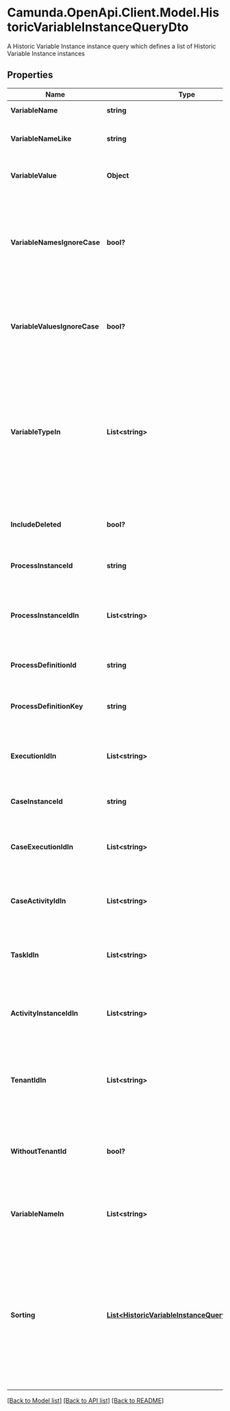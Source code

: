 # Camunda.OpenApi.Client.Model.HistoricVariableInstanceQueryDto
A Historic Variable Instance instance query which defines a list of Historic Variable Instance instances

## Properties

Name | Type | Description | Notes
------------ | ------------- | ------------- | -------------
**VariableName** | **string** | Filter by variable name. | [optional] 
**VariableNameLike** | **string** | Restrict to variables with a name like the parameter. | [optional] 
**VariableValue** | **Object** | Filter by variable value. May be &#x60;String&#x60;, &#x60;Number&#x60; or &#x60;Boolean&#x60;. | [optional] 
**VariableNamesIgnoreCase** | **bool?** | Match the variable name provided in &#x60;variableName&#x60; and &#x60;variableNameLike&#x60; case- insensitively. If set to &#x60;true&#x60; **variableName** and **variablename** are treated as equal. | [optional] 
**VariableValuesIgnoreCase** | **bool?** | Match the variable value provided in &#x60;variableValue&#x60; case-insensitively. If set to &#x60;true&#x60; **variableValue** and **variablevalue** are treated as equal. | [optional] 
**VariableTypeIn** | **List&lt;string&gt;** | Only include historic variable instances which belong to one of the passed and comma- separated variable types. A list of all supported variable types can be found [here](https://docs.camunda.org/manual/7.17/user-guide/process-engine/variables/#supported-variable-values). **Note:** All non-primitive variables are associated with the type &#39;serializable&#39;. | [optional] 
**IncludeDeleted** | **bool?** | Include variables that has already been deleted during the execution. | [optional] 
**ProcessInstanceId** | **string** | Filter by the process instance the variable belongs to. | [optional] 
**ProcessInstanceIdIn** | **List&lt;string&gt;** | Only include historic variable instances which belong to one of the passed  process instance ids. | [optional] 
**ProcessDefinitionId** | **string** | Filter by the process definition the variable belongs to. | [optional] 
**ProcessDefinitionKey** | **string** | Filter by a key of the process definition the variable belongs to. | [optional] 
**ExecutionIdIn** | **List&lt;string&gt;** | Only include historic variable instances which belong to one of the passed and  execution ids. | [optional] 
**CaseInstanceId** | **string** | Filter by the case instance the variable belongs to. | [optional] 
**CaseExecutionIdIn** | **List&lt;string&gt;** | Only include historic variable instances which belong to one of the passed and  case execution ids. | [optional] 
**CaseActivityIdIn** | **List&lt;string&gt;** | Only include historic variable instances which belong to one of the passed and  case activity ids. | [optional] 
**TaskIdIn** | **List&lt;string&gt;** | Only include historic variable instances which belong to one of the passed and  task ids. | [optional] 
**ActivityInstanceIdIn** | **List&lt;string&gt;** | Only include historic variable instances which belong to one of the passed and  activity instance ids. | [optional] 
**TenantIdIn** | **List&lt;string&gt;** | Only include historic variable instances which belong to one of the passed and comma- separated tenant ids. | [optional] 
**WithoutTenantId** | **bool?** | Only include historic variable instances that belong to no tenant. Value may only be &#x60;true&#x60;, as &#x60;false&#x60; is the default behavior. | [optional] 
**VariableNameIn** | **List&lt;string&gt;** | Only include historic variable instances which belong to one of the passed  variable names. | [optional] 
**Sorting** | [**List&lt;HistoricVariableInstanceQueryDtoSorting&gt;**](HistoricVariableInstanceQueryDtoSorting.md) | An array of criteria to sort the result by. Each element of the array is                      an object that specifies one ordering. The position in the array                      identifies the rank of an ordering, i.e., whether it is primary, secondary,                      etc. Sorting has no effect for &#x60;count&#x60; endpoints | [optional] 

[[Back to Model list]](../README.md#documentation-for-models) [[Back to API list]](../README.md#documentation-for-api-endpoints) [[Back to README]](../README.md)

